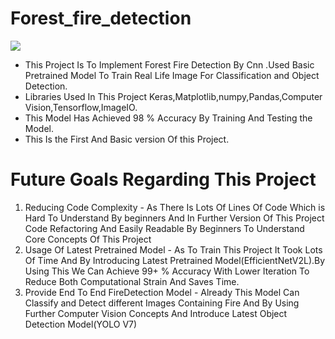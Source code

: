 # Forest_fire_detection
![](https://media1.giphy.com/media/QBdoItysjQSlC5IhOZ/giphy.gif?cid=ecf05e47vy9uus6ftpqyiqrskzreedc3jyrjk03ts6qvdht6&rid=giphy.gif&ct=g)
 - This Project Is To Implement Forest Fire Detection By Cnn .Used Basic Pretrained Model  To Train Real Life Image For Classification and Object Detection.
 - Libraries Used In This Project Keras,Matplotlib,numpy,Pandas,Computer Vision,Tensorflow,ImageIO.
 - This Model Has Achieved 98 % Accuracy By Training And Testing the Model. 
 - This Is the First And Basic version Of this Project. 
 
 # Future Goals Regarding This Project
  1. Reducing Code Complexity - As There Is Lots Of Lines Of Code Which is Hard To Understand By beginners And In Further Version Of This Project Code Refactoring And Easily Readable By Beginners To Understand Core Concepts Of This Project 
  2. Usage Of Latest Pretrained Model - As To Train This Project It Took Lots Of Time And By Introducing Latest Pretrained Model(EfficientNetV2L).By Using This We Can Achieve 99+ % Accuracy With Lower Iteration To Reduce Both Computational Strain And Saves Time.
  3.  Provide End To End FireDetection Model - Already This Model Can Classify and Detect different Images Containing Fire And By Using Further Computer Vision Concepts And Introduce Latest Object Detection Model(YOLO V7) 
